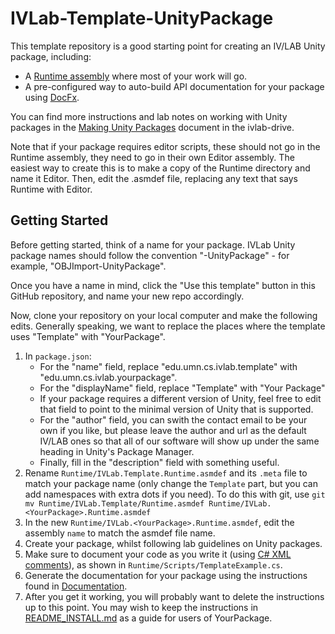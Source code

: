 # IVLab-Template-UnityPackage

This template repository is a good starting point for creating an IV/LAB Unity package, including:
- A [Runtime assembly](Runtime) where most of your work will go.
- A pre-configured way to auto-build API documentation for your package using [DocFx](https://dotnet.github.io/docfx/index.html).

You can find more instructions and lab notes on working with Unity packages in the [Making Unity Packages](https://docs.google.com/document/d/1BWo-OIJx3uG72XyvIiO-t1jVDnXKFhoxj-o5VYO5Gq0/edit?usp=sharing) document in the ivlab-drive.

Note that if your package requires editor scripts, these should not go in the Runtime assembly, they need to go in their own Editor assembly.  The easiest way to create this is to make a copy of the Runtime directory and name it Editor.  Then, edit the .asmdef file, replacing any text that says Runtime with Editor.


## Getting Started

Before getting started, think of a name for your package. IVLab Unity package names should follow the convention "<YourPackage>-UnityPackage" - for example, "OBJImport-UnityPackage".  

Once you have a name in mind, click the "Use this template" button in this GitHub repository, and name your new repo accordingly.

Now, clone your repository on your local computer and make the following edits.  Generally speaking, we want to replace the places where the template uses "Template" with "YourPackage".

1. In `package.json`:
    - For the "name" field, replace "edu.umn.cs.ivlab.template" with "edu.umn.cs.ivlab.yourpackage".
    - For the "displayName" field, replace "Template" with "Your Package"
    - If your package requires a different version of Unity, feel free to edit that field to point to the minimal version of Unity that is supported.
    - For the "author" field, you can swith the contact email to be your own if you like, but please leave the author and url as the default IV/LAB ones so that all of our software will show up under the same heading in Unity's Package Manager.
    - Finally, fill in the "description" field with something useful.
2. Rename `Runtime/IVLab.Template.Runtime.asmdef` and its `.meta` file to match your package name (only change the `Template` part, but you can add namespaces with extra dots if you need).  To do this with git, use ```git mv Runtime/IVLab.Template/Runtime.asmdef Runtime/IVLab.<YourPackage>.Runtime.asmdef```
3. In the new `Runtime/IVLab.<YourPackage>.Runtime.asmdef`, edit the assembly `name` to match the asmdef file name.
4. Create your package, whilst following lab guidelines on Unity packages.
5. Make sure to document your code as you write it (using [C# XML comments](https://docs.microsoft.com/en-us/dotnet/csharp/programming-guide/xmldoc/recommended-tags-for-documentation-comments)), as shown in `Runtime/Scripts/TemplateExample.cs`.
6. Generate the documentation for your package using the instructions found in [Documentation](Documentation).
7. After you get it working, you will probably want to delete the instructions up to this point.  You may wish to keep the instructions in [README_INSTALL.md](README_INSTALL.md) as a guide for users of YourPackage.
